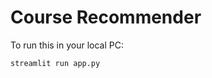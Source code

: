 # Course Recommender

To run this in your local PC:
```pip install requirements.txt
streamlit run app.py
```
